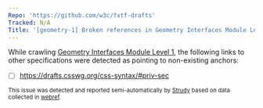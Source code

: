 ```yaml
---
Repo: 'https://github.com/w3c/fxtf-drafts'
Tracked: N/A
Title: '[geometry-1] Broken references in Geometry Interfaces Module Level 1'
---
```


While crawling [Geometry Interfaces Module Level 1](https://drafts.fxtf.org/geometry-1/), the following links to other specifications were detected as pointing to non-existing anchors:
* [ ] https://drafts.csswg.org/css-syntax/#priv-sec

<sub>This issue was detected and reported semi-automatically by [Strudy](https://github.com/w3c/strudy/) based on data collected in [webref](https://github.com/w3c/webref/).</sub>
